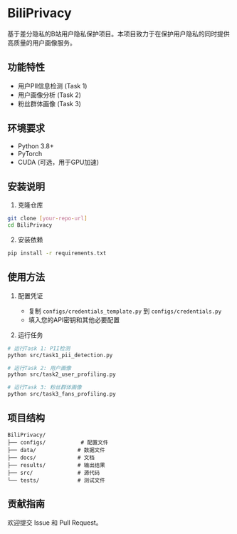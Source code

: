 # BiliPrivacy

基于差分隐私的B站用户隐私保护项目。本项目致力于在保护用户隐私的同时提供高质量的用户画像服务。

## 功能特性

- 用户PII信息检测 (Task 1)
- 用户画像分析 (Task 2)
- 粉丝群体画像 (Task 3)

## 环境要求

- Python 3.8+
- PyTorch
- CUDA (可选，用于GPU加速)

## 安装说明

1. 克隆仓库
```bash
git clone [your-repo-url]
cd BiliPrivacy
```

2. 安装依赖
```bash
pip install -r requirements.txt
```

## 使用方法

1. 配置凭证
   - 复制 `configs/credentials_template.py` 到 `configs/credentials.py`
   - 填入您的API密钥和其他必要配置

2. 运行任务
```bash
# 运行Task 1: PII检测
python src/task1_pii_detection.py

# 运行Task 2: 用户画像
python src/task2_user_profiling.py

# 运行Task 3: 粉丝群体画像
python src/task3_fans_profiling.py
```

## 项目结构

```
BiliPrivacy/
├── configs/           # 配置文件
├── data/             # 数据文件
├── docs/             # 文档
├── results/          # 输出结果
├── src/              # 源代码
└── tests/            # 测试文件
```

## 贡献指南

欢迎提交 Issue 和 Pull Request。
